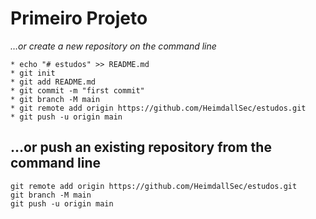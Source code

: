# Primeiro Projeto

*…or create a new repository on the command line*
```
* echo "# estudos" >> README.md
* git init
* git add README.md
* git commit -m "first commit"
* git branch -M main
* git remote add origin https://github.com/HeimdallSec/estudos.git
* git push -u origin main
```

## …or push an existing repository from the command line
```
git remote add origin https://github.com/HeimdallSec/estudos.git
git branch -M main
git push -u origin main
```
